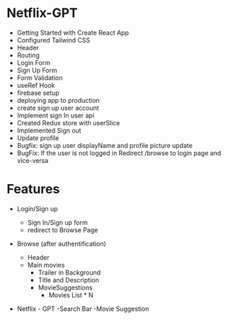 # Netflix-GPT

- Getting Started with Create React App
- Configured Tailwind CSS
- Header
- Routing
- Login Form
- Sign Up Form
- Form Validation
- useRef Hook
- firebase setup
- deploying app to production
- create sign up user account
- Implement sign In user api
- Created Redux store with userSlice
- Implemented Sign out
- Update profile
- Bugfix: sign up user displayName and profile picture update
- BugFix: If the user is not logged in Redirect /browse to login page and vice-versa

# Features

- Login/Sign up

  - Sign In/Sign up form
  - redirect to Browse Page

- Browse (after authentification)
  - Header
  - Main movies
    - Trailer in Background
    - Title and Description
    - MovieSuggestions
      - Movies List \* N
- Netflix - GPT
  -Search Bar
  -Movie Suggestion
